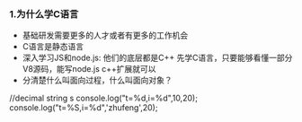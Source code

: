 <!-- EV录屏 -->
### 1.为什么学C语言
- 基础研发需要更多的人才或者有更多的工作机会
- C语言是静态语言
- 深入学习JS和node.js: 他们的底层都是C++ 先学C语言，只要能够看懂一部分V8源码，能写node.js c++扩展就可以
- 分清楚什么叫面向过程，什么叫面向对象？

<!-- http://zhufengpeixun.com/computer/html/1.C.html -->

//decimal string s
 console.log("t=%d,i=%d",10,20);
 console.log("t=%S,i=%d",'zhufeng',20);